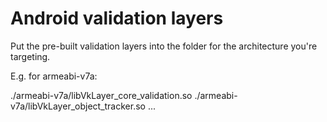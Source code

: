 # Android validation layers

Put the pre-built validation layers into the folder for the architecture you're targeting.

E.g. for armeabi-v7a:

./armeabi-v7a/libVkLayer_core_validation.so
./armeabi-v7a/libVkLayer_object_tracker.so
...
